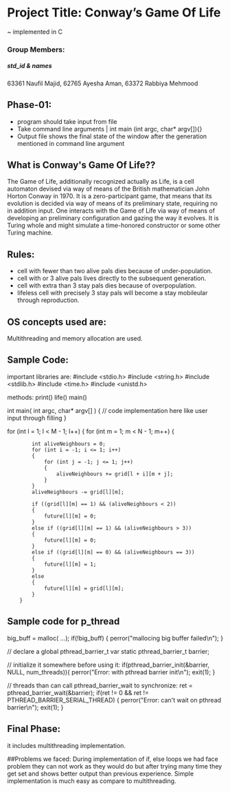 # Project Title: Conway’s Game Of Life 
~ implemented in C 
### Group Members:
##### std_id & names
63361     Naufil Majid,
62765     Ayesha Aman,
63372     Rabbiya Mehmood

## Phase-01:
- program should take input from file
- Take command line arguments | int main (int argc, char* argv[]){}
- Output file shows the final state of the window after the generation mentioned in command line argument

## What is Conway's Game Of Life??
The Game of Life, additionally recognized actually as Life, is a cell automaton devised via way of means of the British mathematician John Horton Conway in 1970. It is a zero-participant game, that means that its evolution is decided via way of means of its preliminary state, requiring no in addition input. One interacts with the Game of Life via way of means of developing an preliminary configuration and gazing the way it evolves. It is Turing whole and might simulate a time-honored constructor or some other Turing machine.

## Rules:
- cell with fewer than two alive pals dies because of under-population.
- cell with or 3 alive pals lives directly to the subsequent generation.
- cell with extra than 3 stay pals dies because of overpopulation.
- lifeless cell with precisely 3 stay pals will become a stay mobileular through reproduction.
## OS concepts used are:
Multithreading and memory allocation are used.

## Sample Code:
important libraries are:
#include <stdio.h>
#include <string.h>
#include <stdlib.h>
#include <time.h>
#include <unistd.h>

methods:
print()
life()
main()

int main( int argc, char* argv[] ) {
// code implementation here like
user input through filling
}

for (int l = 1; l < M - 1; l++)
	{
		for (int m = 1; m < N - 1; m++)
		{
		
			int aliveNeighbours = 0;
			for (int i = -1; i <= 1; i++)
			{
				for (int j = -1; j <= 1; j++)
				{
					aliveNeighbours += grid[l + i][m + j];
				}
			}
			aliveNeighbours -= grid[l][m];

			if ((grid[l][m] == 1) && (aliveNeighbours < 2))
			{
				future[l][m] = 0;
			}
			else if ((grid[l][m] == 1) && (aliveNeighbours > 3))
			{
				future[l][m] = 0;
			}
			else if ((grid[l][m] == 0) && (aliveNeighbours == 3))
			{
				future[l][m] = 1;
			}
			else
			{
				future[l][m] = grid[l][m];
			}
		}

## Sample code for p_thread
big_buff = malloc( ...);
if(!big_buff) {
  perror("mallocing big buffer failed\n");
}

// declare a global pthread_barrier_t var
static pthread_barrier_t barrier;

// initialize it somewhere before using it:
if(pthread_barrier_init(&barrier, NULL, num_threads)){
   perror("Error: with pthread barrier init\n");
   exit(1); 
}

// threads than can call pthread_barrier_wait to synchronize: 
ret = pthread_barrier_wait(&barrier);
if(ret != 0 && ret != PTHREAD_BARRIER_SERIAL_THREAD) {
  perror("Error: can't wait on pthread barrier\n");
  exit(1);
}

## Final Phase:
it includes multithreading implementation.

##Problems we faced:
During implementation of if, else loops we had face problem they can not work as they would do but after trying many time they get set and shows better output than previous experience.
Simple implementation is much easy as compare to multithreading.


